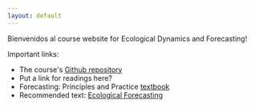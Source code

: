 ```yaml
---
layout: default
---
```


Bienvenidos al course website for Ecological Dynamics and Forecasting!

Important links:

* The course's [Github repository](https://github.com/pbadler/forecasting-course-short)
* Put a link for readings here?
* Forecasting: Principles and Practice [textbook](https://otexts.org/fpp2/)
* Recommended text: [Ecological Forecasting](https://press.princeton.edu/titles/11048.html)
